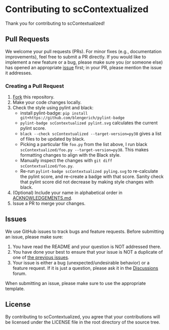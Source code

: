 # Contributing to scContextualized
Thank you for contributing to scContextualized!


## Pull Requests
We welcome your pull requests (PRs).
For minor fixes (e.g., documentation improvements), feel free to submit a PR directly.
If you would like to implement a new feature or a bug, please make sure you (or someone else) has opened an appropriate [issue](https://github.com/blengerich/scContextualized/issues) first; in your PR, please mention the issue it addresses.

### Creating a Pull Request
1. [Fork](https://github.com/blengerich/scContextualized/fork) this repository.
2. Make your code changes locally.
3. Check the style using pylint and black:
    - install pylint-badge: `pip install git+https://github.com/blengerich/pylint-badge`
    - `pylint-badge scContextualized pylint.svg` calculates the current pylint score.
    - `black --check scContextualized --target-version=py38` gives a list of files to be updated by black.
    - Picking a particular file `foo.py` from the list above, I run black `scContextualized/foo.py --target-version=py38`. This makes formatting changes to align with the Black style.
    - Manually inspect the changes with `git diff scContextualized/foo.py`.
    - Re-run `pylint-badge scContextualized pyling.svg` to re-calculate the pylint score, and re-create a badge with that score. Sanity check that pylint score did not decrease by making style changes with black.
4. (Optional) Include your name in alphabetical order in [ACKNOWLEDGEMENTS.md](https://github.com/blengerich/scContextualized/blob/main/ACKNOWLEDGEMENTS.md).
5. Issue a PR to merge your changes.


## Issues
We use GitHub issues to track bugs and feature requests.
Before submitting an issue, please make sure:

1. You have read the README and your question is NOT addressed there.
2. You have done your best to ensure that your issue is NOT a duplicate of one of [the previous issues](https://github.com/blengerich/scContextualized/issues).
3. Your issue is either a bug (unexpected/undesirable behavior) or a feature request.
If it is just a question, please ask it in the [Discussions](https://github.com/blengerich/scContextualized/discussions) forum.

When submitting an issue, please make sure to use the appropriate template.


## License
By contributing to scContextualized, you agree that your contributions will be licensed
under the LICENSE file in the root directory of the source tree.